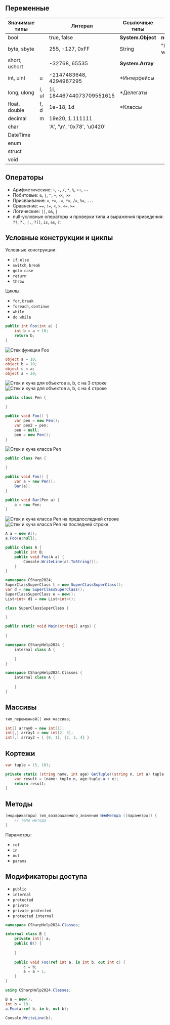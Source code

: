 ## Переменные

| Значимые типы |       | Литерал                     | Ссылочные типы    |                |
| ------------- | ----- | --------------------------- | ----------------- | -------------- |
| bool          |       | true, false                 | **System.Object** | **null**       |
| byte, sbyte   |       | 255, -127, 0xFF             | String            | "Hello world!" |
| short, ushort |       | -32768, 65535               | **System.Array**  |                |
| int, uint     | u     | -2147483648, 4294967295     | \*Интерфейсы      |                |
| long, ulong   | l, ul | 1l, 18446744073709551615    | \*Делегаты        |                |
| float, double | f, d  | 1e-18, 1d                   | \*Классы          |                |
| decimal       | m     | 19e20, 1.111111             |                   |                |
| char          |       | 'A', '\\n', '0x78', 'u0420' |                   |                |
| DateTime      |       |                             |                   |                |
| enum          |       |                             |                   |                |
| struct        |       |                             |                   |                |
| void          |       |                             |                   |                |
## Операторы
- Арифметические: `+`, `-`, `/`, `*`, `%`, `++`, `--`
- Побитовые: `&`, `|`, `^`, `~`, `<<`, `>>`
- Присваивание: `=`, `+=`, `-=`, `*=`, `/=`, `%=`, `...`
- Сравнение: `==`, `!=`, `<`, `>`, `<=`, `>=`
- Логические: `||`, `&&`, `|`
- null-условные операторы и проверки типа и выражения приведения: `??`, `?.`, `|.`, `?[]`, `is`, `as`, `?:`
## Условные конструкции и циклы
Условные конструкции:
- `if`, `else`
- `switch`, `break`
- `goto case`
- `return`
- `throw`
  
Циклы:
- `for`, `break`
- `foreach`, `continue`
- `while`
- `do while`

```cs
public int Foo(int a) {
	int b = a + 10;
	return b;
}
```
![Стек функции Foo](../Pictures/01_01.%20Стек%20функции%20Foo.png)  
```cs
object a = 10;
object b = 10;
object c = a;
object a = 20;
```
![Стек и куча для объектов a, b, c на 3 строке](../Pictures/01_02.%20Стек%20и%20куча%20для%20объектов%20a,%20b,%20c%20на%203%20строке.png)  
![Стек и куча для объектов a, b, c на 4 строке](../Pictures/01_03.%20Стек%20и%20куча%20для%20объектов%20a,%20b,%20c%20на%204%20строке.png)  
```cs
public class Pen {

}

public void Foo() {
	var pen = new Pen();
	var pen2 = pen;
	pen = null;
	pen = new Pen();
}
```
![Стек и куча класса Pen](../Pictures/01_04.%20Стек%20и%20куча%20класса%20Pen.png)
```cs
public class Pen {

}

public void Foo() {
	var a = new Pen();
	Bar(a);
}

public void Bar(Pen a) {
	a = new Pen;
}
```
![Стек и куча класса Pen на предпоследней строке](../Pictures/01_05.%20Стек%20и%20куча%20класса%20Pen%20на%20предпоследней%20строке.png)  
![Стек и куча класса Pen на последней строке](../Pictures/01_06.%20Стек%20и%20куча%20класса%20Pen%20на%20последней%20строке.png)  

```cs
A a = new A();
a.Foo(a:null);

public class A {
	public int B;
	public void Foo(A a) {
		Console.WriteLine(a?.ToString());
	}
}
```
  
```cs
namespace CSharp2024;
SuperClassSuperClass t = new SuperClassSuperClass();
var d = new SuperClassSuperClass();
SuperClassSuperClass e = new();
List<int> d1 = new List<int>();

class SuperClassSuperClass {

}

public static void Main(string[] args) {
	
}
```

```cpp
namespace CSharpHelp2024 {
	internal class A {
	
	}
}

namespace CSharpHelp2024.Classes {
	internal class A {
	
	}
}
```
## Массивы
```cs
тип_переменной[] имя массива;

int[] array0 = new int[1];
int[,] array1 = new int[2, 3];
int[,] array2 = { {0, 1}, {2, 3, 4} }
```
## Кортежи
```cs
var tuple = (5, 10);

private static (string name, int age) GetTuple((string n, int a) tuple, int x) {
	var result = (name: tuple.n, age:tuple.a + x);
	return result;
}
```
## Методы
```cs
[модификаторы] тип_возвращаемого_значения ИмяМетода ([параметры]) {
	// тело метода
}
```
Параметры:
- `ref`
- `in`
- `out`
- `params`
## Модификаторы доступа
- `public`
- `internal`
- `protected`
- `private`
- `private protected`
- `protected internal`
  
```cs
namespace CSharpHelp2024.Classes;

internal class B {
	private int[] a;
	public B() {
	
	}
	
	public void Foo(ref int a, in int b, out int c) {
		c = b;
		a = a + 1;
	}
}

using CSharpHelp2024.Classes;

B a = new();
int b = 10;
a.Foo(a:ref b, in b, out b);

Console.WriteLine(b);
```